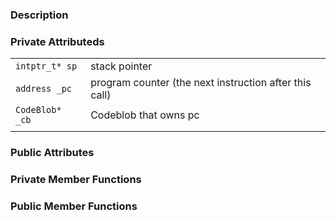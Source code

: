 ### Description


### Private Attributeds

|||
|-|-|
|`intptr_t* sp`| stack pointer|
|`address _pc`|program counter (the next instruction after this call) |
|`CodeBlob* _cb`|Codeblob that owns pc|
|||


### Public Attributes 



### Private Member Functions 



### Public Member Functions









